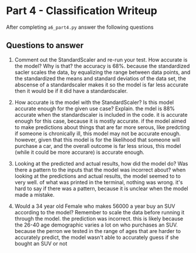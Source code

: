 # Part 4 - Classification Writeup

After completing `a6_part4.py` answer the following questions

## Questions to answer

1. Comment out the StandardScaler and re-run your test. How accurate is the model? Why is that?
the accuracy is 68%. because the standardized sacler scales the data, by equalizing the range between data points, and the standardized the means and standard deviatios of the data set, the abscense of a standardscaler makes it so the model is far less accurate then it would be if it did have a standardscaler.

2. How accurate is the model with the StandardScaler? Is this model accurate enough for the given use case? Explain.
the mdel is 88% accurate when the standardscaler is included in the code. it is accurate enough for this case, because it is mostly accurate. if the model aimed to make predictions about things that are far more serous, like predcting if someone is chronically ill, this model may not be accurate enough. however, given that this model is for the likelihood that someone will purchase a car, and the overall outcome is far less srious, this model (while it could be more accurare) is accurate enough.

3. Looking at the predicted and actual results, how did the model do? Was there a pattern to the inputs that the model was incorrect about?
when looking at the predictions and actual results, the model seemed to to very well. of what was printed in the terminal, nothing was wrong. it's hard to say if there was a pattern, because it is unclear when the model made a mistake.

4. Would a 34 year old Female who makes 56000 a year buy an SUV according to the model? Remember to scale the data before running it through the model.
the prediction was incorrect. this is likely because the 26-40 age demographic varies a lot on who purchases an SUV. because the perron we tested in the range of ages that are harder to accurately predict, the model wasn't able to accurately guess if she bought an SUV or not


